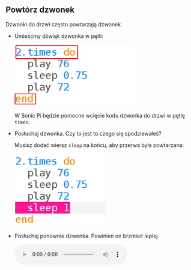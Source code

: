 ## Powtórz dzwonek

Dzwonki do drzwi często powtarzają dzwonek.

+ Umieśćmy dźwięk dzwonka w pętli:
    
    ![zrzut ekranu](images/tune-times.png)
    
    W Sonic Pi będzie pomocne wcięcie kodu dzwonka do drzwi w pętlę `times`.

+ Posłuchaj dzwonka. Czy to jest to czego się spodziewałeś?
    
    Musisz dodać wiersz `sleep` na końcu, aby przerwa była powtarzana:
    
    ![zrzut ekranu](images/tune-sleep2.png)

+ Posłuchaj ponownie dzwonka. Powinien on brzmieć lepiej.
    
    <div id="audio-preview" class="pdf-hidden">
    <audio controls preload> 
      <source src="resources/doorbell-2.mp3" type="audio/mpeg"> 
    Twoja przeglądarka nie obsługuje elementów <code>audio</code>. 
    </audio>
    </div>